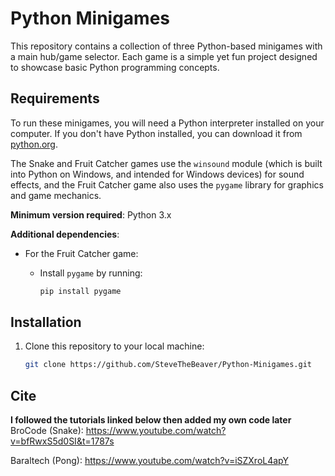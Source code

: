 # Python Minigames

This repository contains a collection of three Python-based minigames with a main hub/game selector. Each game is a simple yet fun project designed to showcase basic Python programming concepts.

## Requirements

To run these minigames, you will need a Python interpreter installed on your computer. If you don't have Python installed, you can download it from [python.org](https://www.python.org/downloads/).

The Snake and Fruit Catcher games use the `winsound` module (which is built into Python on Windows, and intended for Windows devices) for sound effects, and the Fruit Catcher game also uses the `pygame` library for graphics and game mechanics.

**Minimum version required**: Python 3.x

**Additional dependencies**:
- For the Fruit Catcher game:
  - Install `pygame` by running:

    ```bash
    pip install pygame
    ```

## Installation

1. Clone this repository to your local machine:

   ```bash
   git clone https://github.com/SteveTheBeaver/Python-Minigames.git
   

## Cite

**I followed the tutorials linked below then added my own code later**
BroCode (Snake): https://www.youtube.com/watch?v=bfRwxS5d0SI&t=1787s

Baraltech (Pong): https://www.youtube.com/watch?v=iSZXroL4apY
